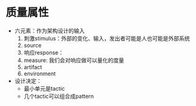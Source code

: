 
# 质量属性


- 六元素：作为架构设计的输入
	1. 刺激stimulus：外部的变化、输入，发出者可能是人也可能是外部系统
	2. source
	3. 响应response：
	4. measure: 我们会对响应做可以量化的度量
	5. artifact
	6. environment
- 设计决定：
	- 最小单元是tactic
	- 几个tactic可以组合成pattern